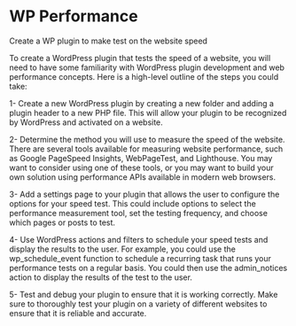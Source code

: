 # WP Performance
Create a WP plugin to make test on the website speed

To create a WordPress plugin that tests the speed of a website, you will need to have some familiarity with WordPress plugin development and web performance concepts. Here is a high-level outline of the steps you could take:

1- Create a new WordPress plugin by creating a new folder and adding a plugin header to a new PHP file. This will allow your plugin to be recognized by WordPress and activated on a website.

2- Determine the method you will use to measure the speed of the website. There are several tools available for measuring website performance, such as Google PageSpeed Insights, WebPageTest, and Lighthouse. You may want to consider using one of these tools, or you may want to build your own solution using performance APIs available in modern web browsers.

3- Add a settings page to your plugin that allows the user to configure the options for your speed test. This could include options to select the performance measurement tool, set the testing frequency, and choose which pages or posts to test.

4- Use WordPress actions and filters to schedule your speed tests and display the results to the user. For example, you could use the wp_schedule_event function to schedule a recurring task that runs your performance tests on a regular basis. You could then use the admin_notices action to display the results of the test to the user.

5- Test and debug your plugin to ensure that it is working correctly. Make sure to thoroughly test your plugin on a variety of different websites to ensure that it is reliable and accurate.
